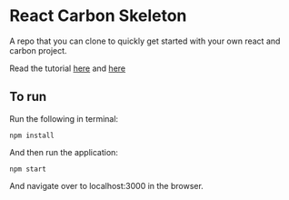# React Carbon Skeleton

A repo that you can clone to quickly get started with your own react and carbon project.

Read the tutorial [here](https://medium.com/nerd-for-tech/how-to-use-the-carbon-design-library-in-a-react-app-cd29a43d8c4d) and [here](https://maeda-han.medium.com/upgrading-to-the-redux-toolkit-a7d3d1e07f2b)

## To run

Run the following in terminal: 

```
npm install
```

And then run the application:
```
npm start
```

And navigate over to localhost:3000 in the browser.


